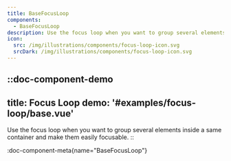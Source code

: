 ```yaml
---
title: BaseFocusLoop
components:
  - BaseFocusLoop
description: Use the focus loop when you want to group several elements inside a same container and make them easily focusable.
icon:
  src: /img/illustrations/components/focus-loop-icon.svg
  srcDark: /img/illustrations/components/focus-loop-icon.svg
---
```


::doc-component-demo
---
title: Focus Loop
demo: '#examples/focus-loop/base.vue'
---
Use the focus loop when you want to group several elements inside a same container and make them easily focusable.
::

:doc-component-meta{name="BaseFocusLoop"}